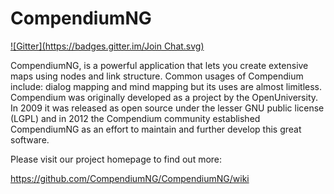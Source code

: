CompendiumNG
============
[![Gitter](https://badges.gitter.im/Join Chat.svg)](https://gitter.im/CompendiumNG/CompendiumNG?utm_source=badge&utm_medium=badge&utm_campaign=pr-badge&utm_content=badge)

CompendiumNG, is a powerful application that lets you create extensive maps using nodes and link structure. Common usages of Compendium include: dialog mapping and mind mapping but its uses are almost limitless. Compendium was originally developed as a project by the OpenUniversity. In 2009 it was released as open source under the lesser GNU public license (LGPL) and in 2012 the Compendium community established CompendiumNG as an effort to maintain and further develop this great software.

Please visit our project homepage to find out more:

https://github.com/CompendiumNG/CompendiumNG/wiki
